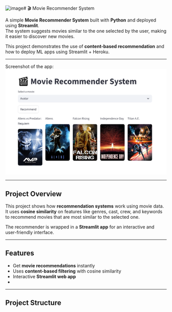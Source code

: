 <img width="1270" height="830" alt="image" src="https://github.com/user-attachments/assets/d3608e20-20b0-464b-8ba2-894ef46442b4" /># 🎬 Movie Recommender System

A simple **Movie Recommender System** built with **Python** and deployed using **Streamlit**.  
The system suggests movies similar to the one selected by the user, making it easier to discover new movies.  

This project demonstrates the use of **content-based recommendation** and how to deploy ML apps using Streamlit + Heroku.

---


 Screenshot of the app:  
![App Screenshot](Capture....PNG)  


---

##  Project Overview

This project shows how **recommendation systems** work using movie data.  
It uses **cosine similarity** on features like genres, cast, crew, and keywords to recommend movies that are most similar to the selected one.  

The recommender is wrapped in a **Streamlit app** for an interactive and user-friendly interface.

---

##  Features

-  Get **movie recommendations** instantly  
-  Uses **content-based filtering** with cosine similarity  
-  Interactive **Streamlit web app**  
- 

---

##  Project Structure

